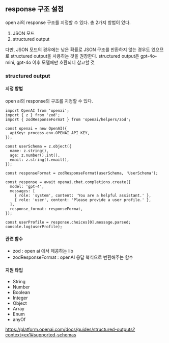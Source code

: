 

## response 구조 설정

open ai의 response 구조를 지정할 수 있다. 총 2가지 방법이 있다.

1. JSON 모드
2. structured output

다만, JSON 모드의 경우에는 낮은 확률로 JSON 구조를 반환하지 않는 경우도 있으므로 structured output을 사용하는 것을 권장한다.
structured output은 gpt-4o-mini, gpt-4o 이후 모델에만 호환되니 참고할 것

### structured output

#### 지정 방법
open ai의 response의 구조를 지정할 수 있다.

```
import OpenAI from 'openai';
import { z } from 'zod';
import { zodResponseFormat } from 'openai/helpers/zod';

const openai = new OpenAI({
  apiKey: process.env.OPENAI_API_KEY,
});

const userSchema = z.object({
  name: z.string(),
  age: z.number().int(),
  email: z.string().email(),
});

const responseFormat = zodResponseFormat(userSchema, 'UserSchema');

const response = await openai.chat.completions.create({
  model: 'gpt-4',
  messages: [
    { role: 'system', content: 'You are a helpful assistant.' },
    { role: 'user', content: 'Please provide a user profile.' },
  ],
  response_format: responseFormat,
});

const userProfile = response.choices[0].message.parsed;
console.log(userProfile);

```

#### 관련 함수

- zod : open ai 에서 제공하는 lib
- zodResponseFormat : openAI 응답 혁식으로 변환해주는 함수

#### 지원 타입
- String
- Number
- Boolean
- Integer
- Object
- Array
- Enum
- anyOf

https://platform.openai.com/docs/guides/structured-outputs?context=ex1#supported-schemas